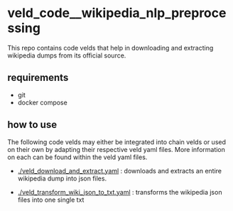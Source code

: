 # veld_code__wikipedia_nlp_preprocessing

This repo contains code velds that help in downloading and extracting wikipedia dumps from its
official source.

## requirements

- git
- docker compose

## how to use

The following code velds may either be integrated into chain velds or used on their own by
adapting their respective veld yaml files. More information on each can be found within the veld
yaml files.

- [./veld_download_and_extract.yaml](./veld_download_and_extract.yaml) : downloads and extracts an 
entire wikipedia dump into json files.

- [./veld_transform_wiki_json_to_txt.yaml](./veld_transform_wiki_json_to_txt.yaml) : transforms the 
wikipedia json files into one single txt

